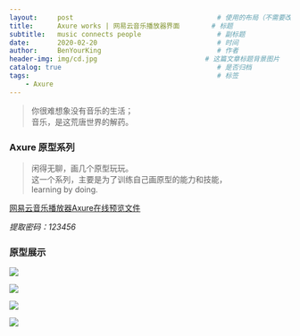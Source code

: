 ```yaml
---
layout:     post                                    # 使用的布局（不需要改）
title:      Axure works | 网易云音乐播放器界面        # 标题 
subtitle:   music connects people                   # 副标题
date:       2020-02-20                              # 时间
author:     BenYourKing                             # 作者
header-img: img/cd.jpg                           # 这篇文章标题背景图片
catalog: true                                       # 是否归档
tags:                                               # 标签
    - Axure
---
```

            
            
>你很难想象没有音乐的生活；                            
>音乐，是这荒唐世界的解药。                       
                   

### Axure 原型系列            

>闲得无聊，画几个原型玩玩。           
>这一个系列，主要是为了训练自己画原型的能力和技能，            
>learning by doing.            



[网易云音乐播放器Axure在线预览文件](https://mjzmlm.axshare.com)
           
*提取密码：123456*                
 
### 原型展示

![](https://i.bmp.ovh/imgs/2020/06/5138570f9575fc50.png)
             
![](https://i.bmp.ovh/imgs/2020/06/28bd34257a6cb6cc.png)
                 
![](https://i.bmp.ovh/imgs/2020/06/05e313c87dd25b42.png)
                  
![](https://i.bmp.ovh/imgs/2020/06/ff67c6673f8c1f75.png)



























